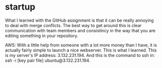 # startup

<p> What I learned with the GitHub assignment is that it can be really annoying to deal with merge conflicts. The best way to get around this is clear communication with team members and consistincy in the way that you are editing something in your repository.</p> 

<p> AWS: With a little help from someone with a lot more money than I have, it is actually fairly simple to launch a nice webserver. This is what I learned. This is my server's IP address: 3.132.231.194. And this is the command to ssh in: ssh -i [key pair file] ubuntu@3.132.231.194. </p>
